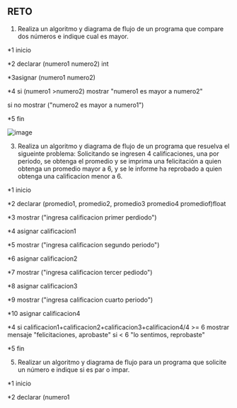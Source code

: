 ## RETO
1. Realiza un algoritmo y diagrama de flujo de un programa que compare dos números e indique cual es mayor.

*1 inicio

*2 declarar (numero1 numero2) int

*3asignar (numero1 numero2)

*4 si (numero1 >numero2) mostrar "numero1 es mayor a numero2"

si no mostrar ("numero2 es mayor a numero1")

*5 fin

![image](https://user-images.githubusercontent.com/101203615/158848980-11e701ce-d343-4505-93b3-bf5b91c41ecf.png)


3. Realiza un algoritmo y diagrama de flujo de un programa que resuelva el sigueinte problema: Solicitando se ingresen 4 calificaciones, una por periodo, se obtenga el promedio y se imprima una felicitación a quien obtenga un promedio mayor a 6, y se le informe ha reprobado a quien obtenga una calificacion menor a 6.

*1 inicio

*2 declarar (promedio1, promedio2, promedio3 promedio4 promediof)float

*3 mostrar ("ingresa calificacion primer perdiodo")

*4 asignar calificacion1

*5 mostrar ("ingresa calificacion segundo periodo")

*6 asignar calificacion2

*7  mostrar ("ingresa calificacion tercer pediodo")

*8 asignar calificacion3

*9 mostrar ("ingresa calificacion cuarto periodo")

*10 asignar calificacion4

*4 si calificacion1+calificacion2+calificacion3+calificacion4/4 >= 6 mostrar mensaje "felicitaciones, aprobaste"
si < 6 "lo sentimos, reprobaste"

*5 fin

5. Realizar un algoritmo y diagrama de flujo para un programa que solicite un número e indique si es par o impar.

*1 inicio

*2 declarar (numero1 
